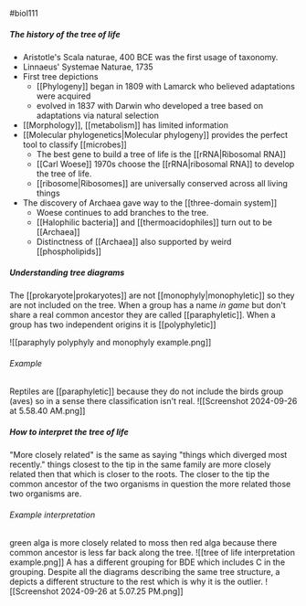 #biol111 
##### The history of the tree of life
- Aristotle's Scala naturae, 400 BCE was the first usage of taxonomy. 
- Linnaeus' Systemae Naturae, 1735
- First tree depictions
	- [[Phylogeny]] began in 1809 with Lamarck who believed adaptations were acquired
	- evolved in 1837 with Darwin who developed a tree based on adaptations via natural selection
- [[Morphology]], [[metabolism]] has limited information
- [[Molecular phylogenetics|Molecular phylogeny]] provides the perfect tool to classify [[microbes]]
	- The best gene to build a tree of life is the [[rRNA|Ribosomal RNA]]
	- [[Carl Woese]] 1970s choose the [[rRNA|ribosomal RNA]] to develop the tree of life. 
	- [[ribosome|Ribosomes]] are universally conserved across all living things
- The discovery of Archaea gave way to the [[three-domain system]]
	- Woese continues to add branches to the tree.
	- [[Halophilic bacteria]] and [[thermoacidophiles]] turn out to be [[Archaea]]
	- Distinctness of [[Archaea]] also supported by weird [[phospholipids]]

##### Understanding tree diagrams
The [[prokaryote|prokaryotes]] are not [[monophyly|monophyletic]] so they are not included on the tree. When a group has a name *in game* but don't share a real common ancestor they are called [[paraphyletic]]. When a group has two independent origins it is [[polyphyletic]]

![[paraphyly polyphyly and monophyly example.png]]
###### Example
Reptiles are [[paraphyletic]] because they do not include the birds group (aves) so in a sense there classification isn't real.
![[Screenshot 2024-09-26 at 5.58.40 AM.png]]
##### How to interpret the tree of life
"More closely related" is the same as saying "things which diverged most recently." things closest to the tip in the same family are more closely related then that which is closer to the roots. The closer to the tip the common ancestor of the two organisms in question the more related those two organisms are.

###### Example interpretation
green alga is more closely related to moss then red alga because there common ancestor is less far back along the tree. 
![[tree of life interpretation example.png]]
A has a different grouping for BDE which includes C in the grouping. Despite all the diagrams describing the same tree structure, a depicts a different structure to the rest which is why it is the outlier. 
![[Screenshot 2024-09-26 at 5.07.25 PM.png]]